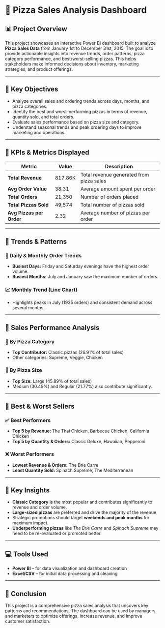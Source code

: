 # 🍕 Pizza Sales Analysis Dashboard

## 📊 Project Overview

This project showcases an interactive Power BI dashboard built to analyze **Pizza Sales Data** from January 1st to December 31st, 2015. The goal is to provide actionable insights into revenue trends, order patterns, pizza category performance, and best/worst-selling pizzas. This helps stakeholders make informed decisions about inventory, marketing strategies, and product offerings.

---

## 🧾 Key Objectives

- Analyze overall sales and ordering trends across days, months, and pizza categories.
- Identify the best and worst-performing pizzas in terms of revenue, quantity sold, and total orders.
- Evaluate sales performance based on pizza size and category.
- Understand seasonal trends and peak ordering days to improve marketing and operations.

---

## 📌 KPIs & Metrics Displayed

| Metric                    | Value     | Description                                      |
|--------------------------|-----------|--------------------------------------------------|
| **Total Revenue**        | 817.86K   | Total revenue generated from pizza sales        |
| **Avg Order Value**      | 38.31     | Average amount spent per order                  |
| **Total Orders**         | 21,350    | Number of orders placed                         |
| **Total Pizzas Sold**    | 49,574    | Total number of pizzas sold                     |
| **Avg Pizzas per Order** | 2.32      | Average number of pizzas per order              |

---

## 📆 Trends & Patterns

### 🔹 **Daily & Monthly Order Trends**
- **Busiest Days:** Friday and Saturday evenings have the highest order volume.
- **Busiest Months:** July and January saw the maximum number of orders.

### 📈 **Monthly Trend (Line Chart)**
- Highlights peaks in July (1935 orders) and consistent demand across several months.

---

## 🍕 Sales Performance Analysis

### 🔸 **By Pizza Category**
- **Top Contributor:** Classic pizzas (26.91% of total sales)
- Other categories: Supreme, Veggie, Chicken

### 🔸 **By Pizza Size**
- **Top Size:** Large (45.89% of total sales)
- Medium (30.49%) and Regular (21.77%) also contribute significantly.

---

## 🥇 Best & Worst Sellers

### ✅ Best Performers
- **Top 5 by Revenue:** The Thai Chicken, Barbecue Chicken, California Chicken
- **Top 5 by Quantity & Orders:** Classic Deluxe, Hawaiian, Pepperoni

### ❌ Worst Performers
- **Lowest Revenue & Orders:** The Brie Carre
- **Least Quantity Sold:** Spinach Supreme, The Mediterranean

---

## 📌 Key Insights

- **Classic Category** is the most popular and contributes significantly to revenue and order volume.
- **Large-sized pizzas** are preferred and drive the majority of the revenue.
- Strategic promotions should target **weekends and peak months** for maximum impact.
- **Underperforming pizzas** like *The Brie Carre* and *Spinach Supreme* may need to be re-evaluated or promoted better.

---

## 💻 Tools Used

- **Power BI** – for data visualization and dashboard creation
- **Excel/CSV** – for initial data processing and cleaning


---

## 📣 Conclusion

This project is a comprehensive pizza sales analysis that uncovers key patterns and recommendations. The dashboard can be used by managers and marketers to optimize offerings, increase revenue, and improve customer satisfaction.

